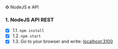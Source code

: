 ♻️ NodeJS e API

### 1. NodeJS API REST

- [x] 1.1. `npm install`
- [x] 1.2. `npm start`
- [x] 1.3. Go to your browser and write: [localhost:3100](localhost:3100)
